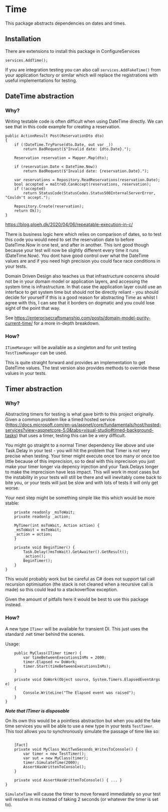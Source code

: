 # Time
This package abstracts dependencies on dates and times.

## Installation
There are extensions to install this package in ConfigureServices

```services.AddTime();```

If you are integration testing you can also call ```services.AddFakeTime()``` from your application factory or similar which will replace the registrations with useful implementations for testing.

## DateTime abstraction
### Why?
Writing testable code is often difficult when using DateTime directly. We can see that in this code example for creating a reservation.

```
public ActionResult Post(ReservationDto dto)
{
    if (!DateTime.TryParse(dto.Date, out var _))
        return BadRequest($"Invalid date: {dto.Date}.");
 
    Reservation reservation = Mapper.Map(dto);
 
    if (reservation.Date < DateTime.Now))
        return BadRequest($"Invalid date: {reservation.Date}.");
 
    var reservations = Repository.ReadReservations(reservation.Date);
    bool accepted = maîtreD.CanAccept(reservations, reservation);
    if (!accepted)
        return StatusCode(StatusCodes.Status500InternalServerError, "Couldn't accept.");
 
    Repository.Create(reservation);
    return Ok();
}
```

https://blog.ploeh.dk/2020/04/06/repeatable-execution-in-c/

There is business logic here which relies on comparison of dates, so to test this code you would need to set the reservation date to before DateTime.Now in one test, and after in another.
This isnt good though because your test will now be slightly different every time it runs (DateTime.Now). You dont have good control over what the DateTime values are and if you need high precision you could face race conditions in your tests.

Domain Driven Design also teaches us that infrastructure concerns should not be in your domain model or application layers, and accessing the system time is infrastructure. In that case the application layer could use an interface to get system time but should not be directly reliant - you should decide for yourself if this is a good reason for abstracting Time as whilst I agree with this, I can see that it borders on dogmatic and you could lose sight of the point that way.

See https://enterprisecraftsmanship.com/posts/domain-model-purity-current-time/ for a more in-depth breakdown.
### How?
`ITimeManager` will be available as a singleton and for unit testing `TestTimeManager` can be used.

This is quite straight forward and provides an implementation to get DateTime values. The test version also provides methods to override these values in your tests.

## Timer abstraction
### Why?
Abstracting timers for testing is what gave birth to this project originally. Given a common problem like a timed hosted service (https://docs.microsoft.com/en-us/aspnet/core/fundamentals/host/hosted-services?view=aspnetcore-5.0&tabs=visual-studio#timed-background-tasks) that uses a timer, testing this can be a very difficult.

You might go straight to a normal Timer dependency like above and use Task.Delay in your test - you will hit the problem that Timer is not very precise when testing. Your timer might execute once too many or once too little because of this imprecision, so to deal with this inprecision you just make your timer longer via depency injection and your Task.Delays longer to make the imprecision have less impact. This will work in most cases but the instability in your tests will still be there and will inevitably come back to bite you, or your tests will just be slow and with lots of tests it will only get worse.

Your next step might be something simple like this which would be more stable:

```public class MyTimer : IMyTimer {
	private readonly _msToWait;
	private readonly _action;
	
    MyTimer(int msToWait, Action action) {
	_msToWait = msToWait;
	_action = action;
	}
	
	private void BeginTimer() {
		Task.Delay()msToWait).GetAwaiter().GetResult();
		_action();
		BeginTimer();
	}
}
```

This would probably work but be careful as C# does not support tail call recursion optimisation (the stack is not cleaned when a recursive call is made) so this could lead to a stackoverflow exception.

Given the amount of pitfalls here it would be best to use this package instead.
### How?
A new type `ITimer` will be available for transient DI. This just uses the standard .net timer behind the scenes.

Usage:

```public class MyClass {
    public MyClass(ITimer timer) {
		var timeBetweenExecutionsInMs = 2000;
		timer.Elapsed += DoWork;
		timer.Start(timeBetweenExecutionsInMs);
	}
	
	private void DoWork(Object source, System.Timers.ElapsedEventArgs e)
    {
        Console.WriteLine("The Elapsed event was raised");
    }
}
```

***Note that ITimer is disposable***

On its own this would be a pointless abstraction but when you add the fake time services you will be able to use a new type in your tests ```TestTimer```. This tool allows you to synchronously simulate the passage of time like so:

```class MyTests {
    
	[Fact]
	private void MyClass_WaitTwoSeconds_WritesToConsole() {
		var timer = new TestTimer();
		var sut = new MyClass(timer);
		timer.SimulateTime(2000);
		AssertHasWrittenToConsole();
	}
	
	private void AssertHasWrittenToConsole() { ... }
}
```

`SimulateTime` will cause the timer to move forward immediately so your test will resolve in ms instead of taking 2 seconds (or whatever the timer is set to).